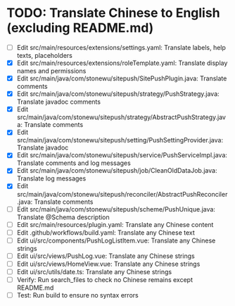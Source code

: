 # TODO: Translate Chinese to English (excluding README.md)

- [ ] Edit src/main/resources/extensions/settings.yaml: Translate labels, help texts, placeholders
- [x] Edit src/main/resources/extensions/roleTemplate.yaml: Translate display names and permissions
- [x] Edit src/main/java/com/stonewu/sitepush/SitePushPlugin.java: Translate comments
- [x] Edit src/main/java/com/stonewu/sitepush/strategy/PushStrategy.java: Translate javadoc comments
- [x] Edit src/main/java/com/stonewu/sitepush/strategy/AbstractPushStrategy.java: Translate comments
- [x] Edit src/main/java/com/stonewu/sitepush/setting/PushSettingProvider.java: Translate javadoc
- [x] Edit src/main/java/com/stonewu/sitepush/service/PushServiceImpl.java: Translate comments and log messages
- [x] Edit src/main/java/com/stonewu/sitepush/job/CleanOldDataJob.java: Translate log messages
- [x] Edit src/main/java/com/stonewu/sitepush/reconciler/AbstractPushReconciler.java: Translate comments
- [ ] Edit src/main/java/com/stonewu/sitepush/scheme/PushUnique.java: Translate @Schema description
- [ ] Edit src/main/resources/plugin.yaml: Translate any Chinese content
- [ ] Edit .github/workflows/build.yaml: Translate any Chinese text
- [ ] Edit ui/src/components/PushLogListItem.vue: Translate any Chinese strings
- [ ] Edit ui/src/views/PushLog.vue: Translate any Chinese strings
- [ ] Edit ui/src/views/HomeView.vue: Translate any Chinese strings
- [ ] Edit ui/src/utils/date.ts: Translate any Chinese strings
- [ ] Verify: Run search_files to check no Chinese remains except README.md
- [ ] Test: Run build to ensure no syntax errors
